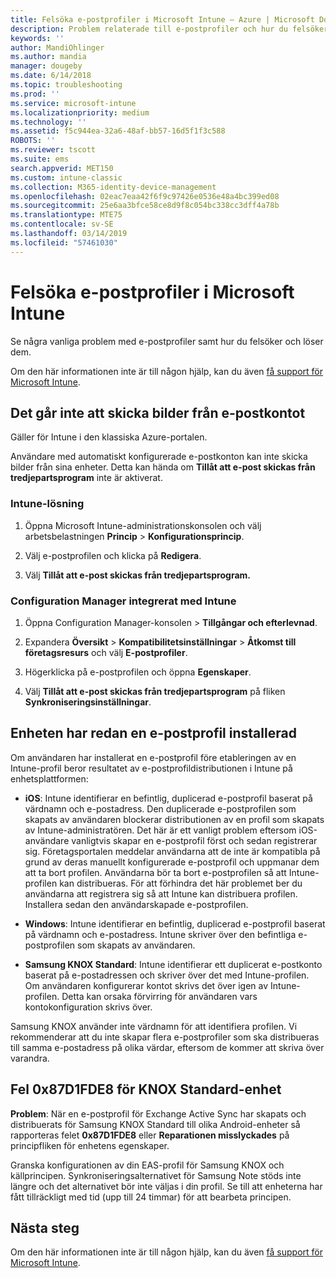 ```yaml
---
title: Felsöka e-postprofiler i Microsoft Intune – Azure | Microsoft Docs
description: Problem relaterade till e-postprofiler och hur du felsöker och löser dem.
keywords: ''
author: MandiOhlinger
ms.author: mandia
manager: dougeby
ms.date: 6/14/2018
ms.topic: troubleshooting
ms.prod: ''
ms.service: microsoft-intune
ms.localizationpriority: medium
ms.technology: ''
ms.assetid: f5c944ea-32a6-48af-bb57-16d5f1f3c588
ROBOTS: ''
ms.reviewer: tscott
ms.suite: ems
search.appverid: MET150
ms.custom: intune-classic
ms.collection: M365-identity-device-management
ms.openlocfilehash: 02eac7eaa42f6f9c97426e0536e48a4bc399ed08
ms.sourcegitcommit: 25e6aa3bfce58ce8d9f8c054bc338cc3dff4a78b
ms.translationtype: MTE75
ms.contentlocale: sv-SE
ms.lasthandoff: 03/14/2019
ms.locfileid: "57461030"
---
```

# <a name="troubleshoot-email-profiles-in-microsoft-intune"></a>Felsöka e-postprofiler i Microsoft Intune

Se några vanliga problem med e-postprofiler samt hur du felsöker och löser dem.

Om den här informationen inte är till någon hjälp, kan du även [få support för Microsoft Intune](get-support.md).

## <a name="unable-to-send-images-from--email-account"></a>Det går inte att skicka bilder från e-postkontot
Gäller för Intune i den klassiska Azure-portalen.

Användare med automatiskt konfigurerade e-postkonton kan inte skicka bilder från sina enheter. Detta kan hända om **Tillåt att e-post skickas från tredjepartsprogram** inte är aktiverat.

### <a name="intune-solution"></a>Intune-lösning

1. Öppna Microsoft Intune-administrationskonsolen och välj arbetsbelastningen **Princip** > **Konfigurationsprincip**.

2. Välj e-postprofilen och klicka på **Redigera**.

3. Välj **Tillåt att e-post skickas från tredjepartsprogram.**

### <a name="configuration-manager-integrated-with-intune-solution"></a>Configuration Manager integrerat med Intune

1. Öppna Configuration Manager-konsolen > **Tillgångar och efterlevnad**.

2. Expandera **Översikt** > **Kompatibilitetsinställningar** > **Åtkomst till företagsresurs** och välj **E-postprofiler**.

3. Högerklicka på e-postprofilen och öppna **Egenskaper**.

4. Välj **Tillåt att e-post skickas från tredjepartsprogram** på fliken **Synkroniseringsinställningar**.

## <a name="device-already-has-an-email-profile-installed"></a>Enheten har redan en e-postprofil installerad

Om användaren har installerat en e-postprofil före etableringen av en Intune-profil beror resultatet av e-postprofildistributionen i Intune på enhetsplattformen:

- **iOS**: Intune identifierar en befintlig, duplicerad e-postprofil baserat på värdnamn och e-postadress. Den duplicerade e-postprofilen som skapats av användaren blockerar distributionen av en profil som skapats av Intune-administratören. Det här är ett vanligt problem eftersom iOS-användare vanligtvis skapar en e-postprofil först och sedan registrerar sig. Företagsportalen meddelar användarna att de inte är kompatibla på grund av deras manuellt konfigurerade e-postprofil och uppmanar dem att ta bort profilen. Användarna bör ta bort e-postprofilen så att Intune-profilen kan distribueras. För att förhindra det här problemet ber du användarna att registrera sig så att Intune kan distribuera profilen. Installera sedan den användarskapade e-postprofilen.

- **Windows**: Intune identifierar en befintlig, duplicerad e-postprofil baserat på värdnamn och e-postadress. Intune skriver över den befintliga e-postprofilen som skapats av användaren.

- **Samsung KNOX Standard**: Intune identifierar ett duplicerat e-postkonto baserat på e-postadressen och skriver över det med Intune-profilen. Om användaren konfigurerar kontot skrivs det över igen av Intune-profilen. Detta kan orsaka förvirring för användaren vars kontokonfiguration skrivs över.

Samsung KNOX använder inte värdnamn för att identifiera profilen. Vi rekommenderar att du inte skapar flera e-postprofiler som ska distribueras till samma e-postadress på olika värdar, eftersom de kommer att skriva över varandra.

## <a name="error--0x87d1fde8-for-knox-standard-device"></a>Fel 0x87D1FDE8 för KNOX Standard-enhet
**Problem**: När en e-postprofil för Exchange Active Sync har skapats och distribuerats för Samsung KNOX Standard till olika Android-enheter så rapporteras felet **0x87D1FDE8** eller **Reparationen misslyckades** på principfliken för enhetens egenskaper.

Granska konfigurationen av din EAS-profil för Samsung KNOX och källprincipen. Synkroniseringsalternativet för Samsung Note stöds inte längre och det alternativet bör inte väljas i din profil. Se till att enheterna har fått tillräckligt med tid (upp till 24 timmar) för att bearbeta principen.

## <a name="next-steps"></a>Nästa steg
Om den här informationen inte är till någon hjälp, kan du även [få support för Microsoft Intune](get-support.md).
